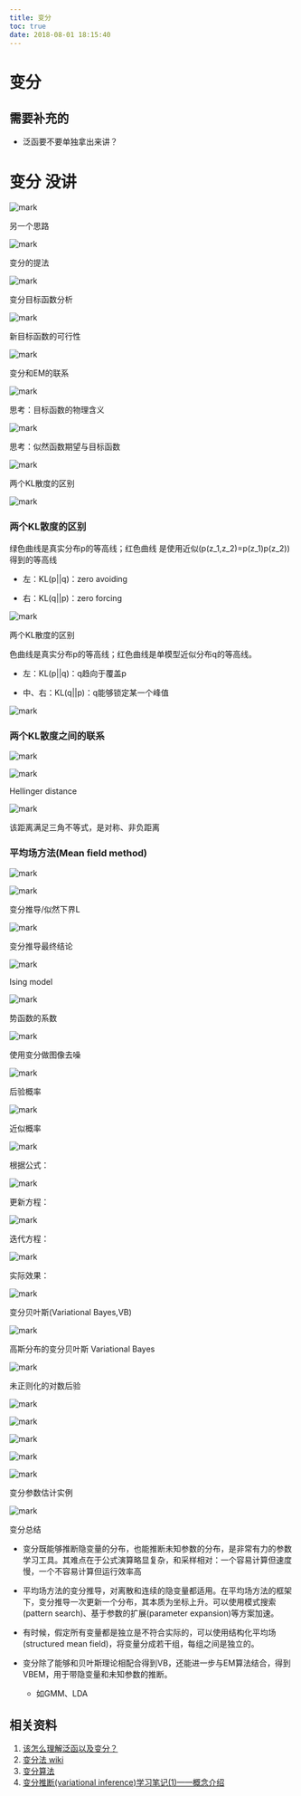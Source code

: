 ```yaml
---
title: 变分
toc: true
date: 2018-08-01 18:15:40
---
```

# 变分



## 需要补充的

* 泛函要不要单独拿出来讲？




# 变分 没讲


![mark](http://images.iterate.site/blog/image/180728/fEdl1AdLHJ.png?imageslim)

另一个思路


![mark](http://images.iterate.site/blog/image/180728/2fdJAhD60h.png?imageslim)

变分的提法


![mark](http://images.iterate.site/blog/image/180728/mghj5kL31k.png?imageslim)

变分目标函数分析


![mark](http://images.iterate.site/blog/image/180728/DB44ABBf5D.png?imageslim)

新目标函数的可行性


![mark](http://images.iterate.site/blog/image/180728/1j4838AC3H.png?imageslim)

变分和EM的联系


![mark](http://images.iterate.site/blog/image/180728/DiAK936dJA.png?imageslim)

思考：目标函数的物理含义


![mark](http://images.iterate.site/blog/image/180728/j3idhlhD4J.png?imageslim)

思考：似然函数期望与目标函数


![mark](http://images.iterate.site/blog/image/180728/9eK6b54Bik.png?imageslim)

两个KL散度的区别


![mark](http://images.iterate.site/blog/image/180728/gFgiHd6jbC.png?imageslim)



### 两个KL散度的区别


绿色曲线是真实分布p的等高线；红色曲线
是使用近似\(p(z_1,z_2)=p(z_1)p(z_2))得到的等高线




  * 左：KL(p||q)：zero avoiding


  * 右：KL(q||p)：zero forcing




![mark](http://images.iterate.site/blog/image/180728/5231c12A37.png?imageslim)

两个KL散度的区别

色曲线是真实分布p的等高线；红色曲线是单模型近似分布q的等高线。




  * 左：KL(p||q)：q趋向于覆盖p


  * 中、右：KL(q||p)：q能够锁定某一个峰值




![mark](http://images.iterate.site/blog/image/180728/5B9D5b4gE4.png?imageslim)




### 两个KL散度之间的联系




![mark](http://images.iterate.site/blog/image/180728/5a3Jl7DlEC.png?imageslim)



![mark](http://images.iterate.site/blog/image/180728/LB4m7A0eih.png?imageslim)

Hellinger distance


![mark](http://images.iterate.site/blog/image/180728/0JcbiDdLA9.png?imageslim)

该距离满足三角不等式，是对称、非负距离


### 平均场方法(Mean field method)




![mark](http://images.iterate.site/blog/image/180728/K2d9dgCF3a.png?imageslim)



![mark](http://images.iterate.site/blog/image/180728/bHgaI2dKAe.png?imageslim)

变分推导/似然下界L


![mark](http://images.iterate.site/blog/image/180728/78bi0I0025.png?imageslim)

变分推导最终结论


![mark](http://images.iterate.site/blog/image/180728/86JjckgCac.png?imageslim)

Ising model


![mark](http://images.iterate.site/blog/image/180728/F2Kh6L221d.png?imageslim)

势函数的系数


![mark](http://images.iterate.site/blog/image/180728/KDIm1I4m10.png?imageslim)

使用变分做图像去噪


![mark](http://images.iterate.site/blog/image/180728/bLBfD85khd.png?imageslim)

后验概率


![mark](http://images.iterate.site/blog/image/180728/3H22197bl4.png?imageslim)

近似概率


![mark](http://images.iterate.site/blog/image/180728/D1B109GkFB.png?imageslim)

根据公式：


![mark](http://images.iterate.site/blog/image/180728/c43abgc09g.png?imageslim)

更新方程：


![mark](http://images.iterate.site/blog/image/180728/c2d8FG9G4f.png?imageslim)

迭代方程：


![mark](http://images.iterate.site/blog/image/180728/Lj5iC4f2kB.png?imageslim)

实际效果：


![mark](http://images.iterate.site/blog/image/180728/4dc2DmFKfD.png?imageslim)

变分贝叶斯(Variational Bayes,VB)


![mark](http://images.iterate.site/blog/image/180728/48JHgcD5G5.png?imageslim)

高斯分布的变分贝叶斯 Variational Bayes


![mark](http://images.iterate.site/blog/image/180728/bjAgk2H18H.png?imageslim)

未正则化的对数后验


![mark](http://images.iterate.site/blog/image/180728/LDAc98Hi21.png?imageslim)



![mark](http://images.iterate.site/blog/image/180728/IC6mHe4hfj.png?imageslim)



![mark](http://images.iterate.site/blog/image/180728/DhFcagEeH6.png?imageslim)



![mark](http://images.iterate.site/blog/image/180728/1b8j432EfD.png?imageslim)



![mark](http://images.iterate.site/blog/image/180728/JlAlaLK40b.png?imageslim)

变分参数估计实例


![mark](http://images.iterate.site/blog/image/180728/61i2Aa5BLC.png?imageslim)

变分总结




  * 变分既能够推断隐变量的分布，也能推断未知参数的分布，是非常有力的参数学习工具。其难点在于公式演算略显复杂，和采样相对：一个容易计算但速度慢，一个不容易计算但运行效率高


  * 平均场方法的变分推导，对离散和连续的隐变量都适用。在平均场方法的框架下，变分推导一次更新一个分布，其本质为坐标上升。可以使用模式搜索(pattern search)、基于参数的扩展(parameter expansion)等方案加速。


  * 有时候，假定所有变量都是独立是不符合实际的，可以使用结构化平均场(structured mean field)，将变量分成若干组，每组之间是独立的。


  * 变分除了能够和贝叶斯理论相配合得到VB，还能进一步与EM算法结合，得到VBEM，用于带隐变量和未知参数的推断。


    * 如GMM、LDA





## 相关资料

1. [该怎么理解泛函以及变分？](https://www.zhihu.com/question/26527625)
2. [变分法 wiki](https://zh.wikipedia.org/wiki/%E5%8F%98%E5%88%86%E6%B3%95)
3. [变分算法](https://blog.csdn.net/u012771351/article/details/53095658)
4. [变分推断(variational inference)学习笔记(1)——概念介绍](https://blog.csdn.net/AiTODD1/article/details/41088131)
